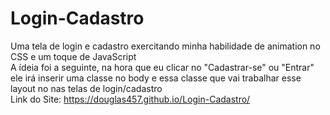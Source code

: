 # Login-Cadastro
Uma tela de login e cadastro exercitando minha habilidade de animation no CSS e um toque de JavaScript
<br>
A ídeia foi a seguinte, na hora que eu clicar no "Cadastrar-se" ou "Entrar" ele irá inserir uma classe no body
e essa classe que vai trabalhar esse layout no nas telas de login/cadastro
<br>
Link do Site: https://douglas457.github.io/Login-Cadastro/
